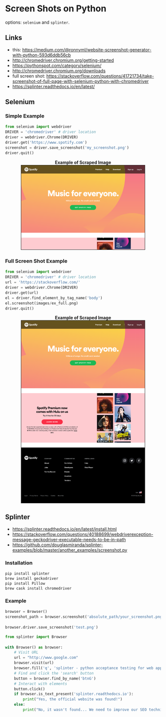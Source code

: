 # Screen Shots on Python

options: `selenium` and `splinter`. 

## Links 

- this: https://medium.com/@ronnyml/website-screenshot-generator-with-python-593d6ddb56cb
- http://chromedriver.chromium.org/getting-started
- https://pythonspot.com/category/selenium/
- http://chromedriver.chromium.org/downloads
- full screen shot: https://stackoverflow.com/questions/41721734/take-screenshot-of-full-page-with-selenium-python-with-chromedriver
- https://splinter.readthedocs.io/en/latest/

## Selenium 

### Simple Example 

```py
from selenium import webdriver
DRIVER = 'chromedriver' # driver location 
driver = webdriver.Chrome(DRIVER)
driver.get('https://www.spotify.com')
screenshot = driver.save_screenshot('my_screenshot.png')
driver.quit()
```

<center>
<b> Example of Scraped Image </b>
<img src="images/ex_simple.png" border="1" style="width:400px;">
</center>

### Full Screen Shot Example 

```py 
from selenium import webdriver
DRIVER = 'chromedriver' # driver location 
url = 'https://stackoverflow.com/'
driver = webdriver.Chrome(DRIVER)
driver.get(url)
el = driver.find_element_by_tag_name('body')
el.screenshot(images/ex_full.png)
driver.quit()
```

<center>
<b> Example of Scraped Image </b>
<img src="images/ex_full.png" border="1" style="width:400px;">
</center>

## Splinter 

- https://splinter.readthedocs.io/en/latest/install.html
- https://stackoverflow.com/questions/40188699/webdriverexception-message-geckodriver-executable-needs-to-be-in-path
- https://github.com/douglasmiranda/splinter-examples/blob/master/another_examples/screenshot.py

### Installation 

```
pip install splinter
brew install geckodriver
pip install Pillow
brew cask install chromedriver
```

### Example 

```py 
browser = Browser()
screenshot_path = browser.screenshot('absolute_path/your_screenshot.png', full=True)

browser.driver.save_screenshot('test.png')
```

```py 
from splinter import Browser

with Browser() as browser:
    # Visit URL
    url = "http://www.google.com"
    browser.visit(url)
    browser.fill('q', 'splinter - python acceptance testing for web applications')
    # Find and click the 'search' button
    button = browser.find_by_name('btnG')
    # Interact with elements
    button.click()
    if browser.is_text_present('splinter.readthedocs.io'):
        print("Yes, the official website was found!")
    else:
        print("No, it wasn't found... We need to improve our SEO techniques")
```
